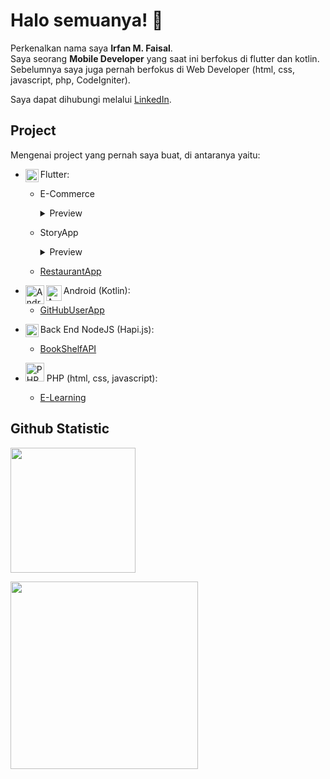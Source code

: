 # Halo semuanya! 👋

Perkenalkan nama saya **Irfan M. Faisal**.<br>
Saya seorang **Mobile Developer** yang saat ini berfokus di flutter dan kotlin.<br>
Sebelumnya saya juga pernah berfokus di Web Developer (html, css, javascript, php, CodeIgniter).

Saya dapat dihubungi melalui [LinkedIn](https://www.linkedin.com/in/irfan-muhammad-faisal-359665148/).

## Project
Mengenai project yang pernah saya buat, di antaranya yaitu:

- <a href="https://flutter.dev/"><img align="left" alt="Flutter" title="Flutter" width="21px" src="https://storage.googleapis.com/cms-storage-bucket/0dbfcc7a59cd1cf16282.png" /></a>
  Flutter:
  + E-Commerce
    <details>
      <summary>Preview</summarY>
      <img alt="Flutter" title="e-commerce" src="/../../../../IrfanKnowledge/bator/blob/0.2.2-onGeneratedRoute/additional/screenshot/combine/screenshot_1.jpg" />
      <img alt="Flutter" title="e-commerce" src="/../../../../IrfanKnowledge/bator/blob/0.2.2-onGeneratedRoute/additional/screenshot/combine/screenshot_2.jpg" />
      
      ### Deskripsi

      Ini merupakan aplikasi jual beli motor, beserta komponen/barang yang berkaitan.<br>
      Aplikasi ini masih dalam proses pengembangan, dan belum rilis. Nama aplikasi pada foto hanya contoh.<br>
      Aplikasi ini ditargetkan akan rilis pada android, ios, dan web.<br>
      Dalam proses pengerjaannya:
      + Saya terlibat dalam merancang produk
      + Saya terlibat dalam merancang UI
      + Aplikasi menggunakan API untuk berinteraksi dengan server
      + Terdapat penggunaan Firebase, Pusher, dan OneSignal.
    </details>
  + StoryApp
    <details>
      <summary>Preview</summarY>
      <img alt="Flutter" title="e-commerce" src="/../../../../IrfanKnowledge/story_app/blob/1.2-release-fixed/additional/screenshot/screenshot_part_1.jpg" />
      <img alt="Flutter" title="e-commerce" src="/../../../../IrfanKnowledge/story_app/blob/1.2-release-fixed/additional/screenshot/screenshot_part_2.jpg" />
      
      ### Deskripsi

      Ini merupakan aplikasi berbagi cerita. Project flutter ini ditujukan untuk Android, iOS, dan Web.<br>
      Dalam proses pengerjaanya:
      + Dari sisi layout terdapat penerapan [Sliver](https://docs.flutter.dev/ui/layout/scrolling/slivers), [Expanded](https://api.flutter.dev/flutter/widgets/Expanded-class.html), [Flexible](https://api.flutter.dev/flutter/widgets/Flexible-class.html), dan [Gap](https://pub.dev/packages/gap)
      + Dari sisi navigasi telah menerapkan navigasi 2.0 (declarative style) menggunakan library [go_router](https://pub.dev/packages/go_router)
      + Dari sisi tema terdapat penerapan [Material Design 3](https://m3.material.io/) dan [Cupertino (iOS-style)](https://docs.flutter.dev/ui/widgets/cupertino])
      + Dari sisi cara eksekusi kode program terdapat penerapan [Asynchronous](https://dart.dev/codelabs/async-await)
      + Dari sisi state management terdapat penerapan library [provider](https://pub.dev/packages/provider)
      + Dari sisi request API terdapat penerapan library [http](https://pub.dev/packages/http)
      + Dari sisi JSON Serialization terdapat penerapan library [freeze](https://pub.dev/packages/freezed)
      + Dari sisi menampilkan daftar data (daftar produk) dalam bentuk list/grid terdapat penerapan pagination
      + Dari sisi UI Advance terdapat penggunaan [Custom Painter](https://api.flutter.dev/flutter/rendering/CustomPainter-class.html) dan [Explicit Animation](https://docs.flutter.dev/ui/animations/tutorial)
      + Dari sisi [Localization](https://docs.flutter.dev/ui/accessibility-and-internationalization/internationalization) terdaoat Bahasa Indonesia dan English
      + Dari sisi [Build Variant (Flavors)](https://docs.flutter.dev/deployment/flavors) terdapat flavor free dan paid
    </details>
  + [RestaurantApp](https://github.com/IrfanKnowledge/restaurant_app_3_production)

- <a href="https://developer.android.com/"><img align="left" alt="Android" title="Android" width="30px" src="https://upload.wikimedia.org/wikipedia/commons/3/3e/Android_logo_2019.png" /></a>
  <a href="https://kotlinlang.org/"><img align="left" alt="Android" title="Android" width="25px" src="https://seeklogo.com/images/K/kotlin-logo-30C1970B05-seeklogo.com.png" /></a>
  Android (Kotlin):
  + [GitHubUserApp](https://github.com/IrfanKnowledge/GitHubUser4ElectricEel_Clean)

- <a href="https://nodejs.org/"><img align="left" alt="NodeJS" title="NodeJS" width="21px" src="https://seeklogo.com/images/N/nodejs-logo-FBE122E377-seeklogo.com.png" /></a>
  Back End NodeJS (Hapi.js):
  + [BookShelfAPI](https://github.com/IrfanKnowledge/sbm-1-bookshelf-api)

- <a href="https://www.php.net/"><img align="left|middle" alt="PHP" title="PHP" width="30px" src="https://seeklogo.com/images/P/php-logo-DC4A01DBB6-seeklogo.com.png" /></a>
  PHP (html, css, javascript):
  + [E-Learning](https://github.com/IrfanKnowledge/PromNet_E-Learning)

## Github Statistic
<p align="left">
<a href="https://github.com/IrfanKnowledge">
  <img height="200em" src="https://github-readme-stats-eight-theta.vercel.app/api?username=IrfanKnowledge&show_icons=true&theme=algolia&include_all_commits=true&count_private=true"/>
</a>
</p>

<p align="left">
<a href="https://github.com/IrfanKnowledge">
  <img height="300em" src="https://github-readme-stats-eight-theta.vercel.app/api/top-langs/?username=IrfanKnowledge&layout=compact&theme=algolia&langs_count=20"/>
</a>
</p>

<!--
**IrfanKnowledge/IrfanKnowledge** is a ✨ _special_ ✨ repository because its `README.md` (this file) appears on your GitHub profile.

Here are some ideas to get you started:

- 🔭 I’m currently working on ...
- 🌱 I’m currently learning ...
- 👯 I’m looking to collaborate on ...
- 🤔 I’m looking for help with ...
- 💬 Ask me about ...
- 📫 How to reach me: ...
- 😄 Pronouns: ...
- ⚡ Fun fact: ...
-->
